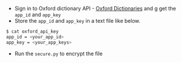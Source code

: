 
* Sign in to Oxford dictionary API - [Oxford Dictionaries](https://developer.oxforddictionaries.com/) and g
get the `app_id` and `app_key`
* Store the `app_id` and `app_key` in a text file like below.
```bash
$ cat oxford_api_key
app_id = <your_app_id>
app_key = <your_app_keys>
```
* Run the `secure.py` to encrypt the file